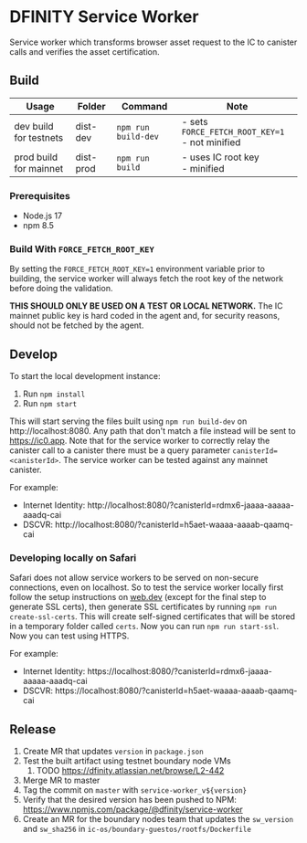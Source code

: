 # DFINITY Service Worker

Service worker which transforms browser asset request to the IC to canister calls and verifies the asset certification.

## Build

| Usage                  | Folder    | Command             | Note                                              |
|------------------------|-----------|---------------------|---------------------------------------------------|
| dev build for testnets | dist-dev  | `npm run build-dev` | - sets `FORCE_FETCH_ROOT_KEY=1`<br>- not minified |
| prod build for mainnet | dist-prod | `npm run build`     | - uses IC root key<br>- minified                  |

### Prerequisites

* Node.js 17
* npm 8.5

### Build With `FORCE_FETCH_ROOT_KEY`

By setting the `FORCE_FETCH_ROOT_KEY=1` environment variable prior to building, the service worker will
always fetch the root key of the network before doing the validation.

**THIS SHOULD ONLY BE USED ON A TEST OR LOCAL NETWORK.** The IC mainnet public key is hard coded in
the agent and, for security reasons, should not be fetched by the agent.

## Develop

To start the local development instance:

1. Run `npm install`
2. Run `npm start`

This will start serving the files built using `npm run build-dev` on http://localhost:8080. Any path that don't match a file instead will be sent to https://ic0.app.
Note that for the service worker to correctly relay the canister call to a canister there must be a query parameter `canisterId=<canisterId>`.
The service worker can be tested against any mainnet canister.

For example:
* Internet Identity: http://localhost:8080/?canisterId=rdmx6-jaaaa-aaaaa-aaadq-cai
* DSCVR: http://localhost:8080/?canisterId=h5aet-waaaa-aaaab-qaamq-cai

### Developing locally on Safari

Safari does not allow service workers to be served on non-secure connections, even on localhost. So to test the service worker locally first follow the setup instructions on [web.dev](https://web.dev/how-to-use-local-https/) (except for the final step to generate SSL certs), then generate SSL certificates by running `npm run create-ssl-certs`. This will create self-signed certificates that will be stored in a temporary folder called `certs`. Now you can run `npm run start-ssl`. Now you can test using HTTPS.

For example:
* Internet Identity: https://localhost:8080/?canisterId=rdmx6-jaaaa-aaaaa-aaadq-cai
* DSCVR: https://localhost:8080/?canisterId=h5aet-waaaa-aaaab-qaamq-cai

## Release
1. Create MR that updates `version` in `package.json`
2. Test the built artifact using testnet boundary node VMs
   1. TODO https://dfinity.atlassian.net/browse/L2-442
3. Merge MR to master
4. Tag the commit on `master` with `service-worker_v${version}`
5. Verify that the desired version has been pushed to NPM: https://www.npmjs.com/package/@dfinity/service-worker
6. Create an MR for the boundary nodes team that updates the `sw_version` and `sw_sha256` in `ic-os/boundary-guestos/rootfs/Dockerfile`
